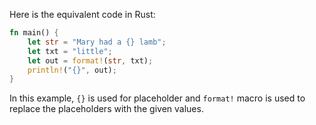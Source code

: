 Here is the equivalent code in Rust:

```rust
fn main() {
    let str = "Mary had a {} lamb";
    let txt = "little";
    let out = format!(str, txt);
    println!("{}", out);
}
```

In this example, `{}` is used for placeholder and `format!` macro is used to replace the placeholders with the given values.

